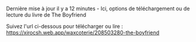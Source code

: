 Dernière mise à jour il y a 12 minutes - Ici, options de téléchargement ou de lecture du livre de The Boyfriend

Suivez l'url ci-dessous pour télécharger ou lire : https://xirocsh.web.app/waxcoterie/208503280-the-boyfriend
